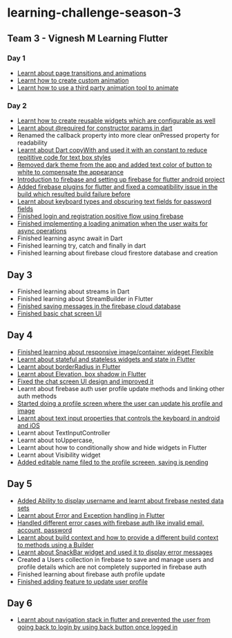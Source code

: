 # learning-challenge-season-3

## Team 3 - Vignesh M Learning Flutter

### Day 1

- [Learnt about page transitions and animations](https://github.com/shivenigma/flutter-firebase-chat/commit/9e3f362c959e062055ca45f06761d9f8f75d4bee)
- [Learnt how to create custom animation](https://github.com/shivenigma/flutter-firebase-chat/commit/154ef28c95edf2e5e18a0fc4fa7025e7a907352c)
- [Learnt how to use a third party animation tool to animate](https://github.com/shivenigma/flutter-firebase-chat/commit/ba42611323c4bdc88f49e79329c4f6dd850a6c3b)

### Day 2
- [Learnt how to create reusable widgets which are configurable as well](https://github.com/shivenigma/flutter-firebase-chat/commit/c0d55f762776a94fb0526897b4d6f808aba23665)
- [Learnt about @required for constructor params in dart](https://github.com/shivenigma/flutter-firebase-chat/commit/189eb6ec9c13ed0ab2d4d0e0e355acf8d2548031)
- Renamed the callback property into more clear onPressed property for readability
- [Learnt about Dart copyWith and used it with an constant to reduce repititive code for text box styles](https://github.com/shivenigma/flutter-firebase-chat/commit/602acf142843f8f91442dcd5077bbfb9e506e97c)
- [Removed dark theme from the app and added text color of button to white to compensate the appearance](https://github.com/shivenigma/flutter-firebase-chat/commit/f6848039f547cade7bdce9fac54bc9fecfb6c70d)
- [Introduction to firebase and setting up firebase for flutter android project](https://github.com/shivenigma/flutter-firebase-chat/commit/0cf8ec7add36dfe928369a152baec719878a2097)
- [Added firebase plugins for flutter and fixed a compatibility issue in the build which resulted build failure before](https://github.com/shivenigma/flutter-firebase-chat/commit/272aed7bfb783745e1ee0fdb16340564b2525feb)
- [Learnt about keyboard types and obscuring text fields for password fields](https://github.com/shivenigma/flutter-firebase-chat/commit/67fb48e6ae04b7b596a4ad24090b2c5e0bbe85cf)
- [Finished login and registration positive flow using firebase](https://github.com/shivenigma/flutter-firebase-chat/commit/92e7c3e2f1d23cf858a583ef61ce8a5153b37a3c)
- [Finished implementing a loading animation when the user waits for async operations](https://github.com/shivenigma/flutter-firebase-chat/commit/0675aad038c73b175ed4c27e620bcf243cafa07e)
- Finished learning async await in Dart
- Finished learning try, catch and finally in dart
- Finished learning about firebase cloud firestore database and creation

## Day 3
- Finished learning about streams in Dart
- Finished learning about StreamBuilder in Flutter
- [Finished saving messages in the firebase cloud database](https://github.com/shivenigma/flutter-firebase-chat/commit/1b0e341194672d4e302badb5885d7d9a4b6d1774)
- [Finished basic chat screen UI](https://github.com/shivenigma/flutter-firebase-chat/commit/4c10353edb618d1d9a87d905d3bd20a5af1e487a)

## Day 4
- [Finished learning about responsive image/container wideget Flexible](https://github.com/shivenigma/flutter-firebase-chat/commit/5312ad66c91ab70f243a13c3c7d0019272fd0b80)
- [Learnt about stateful and stateless widgets and state in Flutter](https://github.com/shivenigma/flutter-firebase-chat/commit/82e77fb29b2c878cb9d32ea43b59b6315fcf0797)
- [Learnt about borderRadius in Flutter](https://github.com/shivenigma/flutter-firebase-chat/commit/7eeb9fde806cd2a453a1473bd6a622581734cb90)
- [Learnt about Elevation, box shadow in Flutter](https://github.com/shivenigma/flutter-firebase-chat/commit/7eeb9fde806cd2a453a1473bd6a622581734cb90)
- [Fixed the chat screen UI design and improved it](https://github.com/shivenigma/flutter-firebase-chat/commit/7eeb9fde806cd2a453a1473bd6a622581734cb90)
- Learnt about firebase auth user profile update methods and linking other auth methods 
- [Started doing a profile screen where the user can update his profile and image](https://github.com/shivenigma/flutter-firebase-chat/commit/815b3bb43596de173ba6ea644f5daddd4fe704d8)
- [Learnt about text input properties that controls the keyboard in android and iOS](https://github.com/shivenigma/flutter-firebase-chat/commit/64f05cbf136abb5e642f617c5f7263d0fb1369f5)
- Learnt about TextInputController
- Learnt about toUppercase,
- Learnt about how to conditionally show and hide widgets in Flutter
- Learnt about Visibility widget
- [Added editable name filed to the profile screeen, saving is pending](https://github.com/shivenigma/flutter-firebase-chat/commit/2646a31d9ac907d94a7fa521156b0bdb0854b808)

## Day 5
- [Added Ability to display username and learnt about firebase nested data sets](https://github.com/shivenigma/flutter-firebase-chat/commit/101860446cdec62f22015bb73a52bee46af5008c)
- [Learnt about Error and Exception handling in Flutter](https://github.com/shivenigma/flutter-firebase-chat/commit/533339721281cb9f9a6fb4aaeb64951ad5d99c7c)
- [Handled different error cases with firebase auth like invalid email, account, password](https://github.com/shivenigma/flutter-firebase-chat/commit/533339721281cb9f9a6fb4aaeb64951ad5d99c7c)
- [Learnt about build context and how to provide a different build context to methods using a Builder](https://github.com/shivenigma/flutter-firebase-chat/commit/533339721281cb9f9a6fb4aaeb64951ad5d99c7c)
- [Learnt about SnackBar widget and used it to display error messages](https://github.com/shivenigma/flutter-firebase-chat/commit/533339721281cb9f9a6fb4aaeb64951ad5d99c7c)
- Created a Users collection in firebase to save and manage users and profile details which are not completely supported in firebase auth
- Finished learning about firebase auth profile update
- [Finished adding feature to update user profile](https://github.com/shivenigma/flutter-firebase-chat/commit/fa4346c508d236ad3c945b6428cf5e4cbc087be2)

## Day 6
- [Learnt about navigation stack in flutter and prevented the user from going back to login by using back button once logged in](https://github.com/shivenigma/flutter-firebase-chat/commit/838c01c7e4ef9753ecc5314349f1f557049139c2)